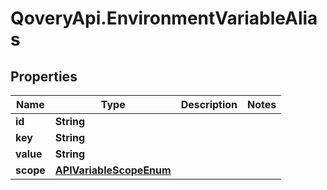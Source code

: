 # QoveryApi.EnvironmentVariableAlias

## Properties

Name | Type | Description | Notes
------------ | ------------- | ------------- | -------------
**id** | **String** |  | 
**key** | **String** |  | 
**value** | **String** |  | 
**scope** | [**APIVariableScopeEnum**](APIVariableScopeEnum.md) |  | 


